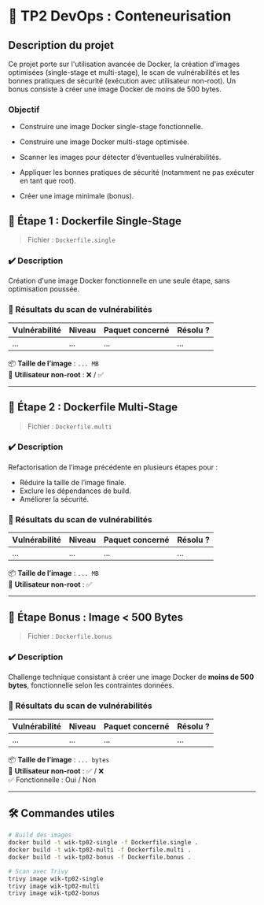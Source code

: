 # 🐳 TP2 DevOps : Conteneurisation

## Description du projet

Ce projet porte sur l'utilisation avancée de Docker, la création d'images optimisées (single-stage et multi-stage), le scan de vulnérabilités et les bonnes pratiques de sécurité (exécution avec utilisateur non-root).
Un bonus consiste à créer une image Docker de moins de 500 bytes.


### Objectif

- Construire une image Docker single-stage fonctionnelle.

- Construire une image Docker multi-stage optimisée.

- Scanner les images pour détecter d’éventuelles vulnérabilités.

- Appliquer les bonnes pratiques de sécurité (notamment ne pas exécuter en tant que root).

- Créer une image minimale (bonus).


## 🧩 Étape 1 : Dockerfile Single-Stage

> Fichier : `Dockerfile.single`

### ✔️ Description
Création d'une image Docker fonctionnelle en une seule étape, sans optimisation poussée.

### 🔐 Résultats du scan de vulnérabilités

| Vulnérabilité | Niveau | Paquet concerné | Résolu ? |
|---------------|--------|------------------|----------|
| ...           | ...    | ...              | ...      |

📦 **Taille de l’image** : `... MB`  
👤 **Utilisateur non-root** : ❌ / ✅

---

## 🧱 Étape 2 : Dockerfile Multi-Stage

> Fichier : `Dockerfile.multi`

### ✔️ Description
Refactorisation de l’image précédente en plusieurs étapes pour :
- Réduire la taille de l’image finale.
- Exclure les dépendances de build.
- Améliorer la sécurité.

### 🔐 Résultats du scan de vulnérabilités

| Vulnérabilité | Niveau | Paquet concerné | Résolu ? |
|---------------|--------|------------------|----------|
| ...           | ...    | ...              | ...      |

📦 **Taille de l’image** : `... MB`  
👤 **Utilisateur non-root** : ✅

---

## 🎁 Étape Bonus : Image < 500 Bytes

> Fichier : `Dockerfile.bonus`

### ✔️ Description
Challenge technique consistant à créer une image Docker de **moins de 500 bytes**, fonctionnelle selon les contraintes données.

### 🔐 Résultats du scan de vulnérabilités

| Vulnérabilité | Niveau | Paquet concerné | Résolu ? |
|---------------|--------|------------------|----------|
| ...           | ...    | ...              | ...      |

📦 **Taille de l’image** : `... bytes`  
👤 **Utilisateur non-root** : ✅ / ❌  
✅ Fonctionnelle : Oui / Non

---

## 🛠️ Commandes utiles

```bash
# Build des images
docker build -t wik-tp02-single -f Dockerfile.single .
docker build -t wik-tp02-multi -f Dockerfile.multi .
docker build -t wik-tp02-bonus -f Dockerfile.bonus .

# Scan avec Trivy
trivy image wik-tp02-single
trivy image wik-tp02-multi
trivy image wik-tp02-bonus
```

